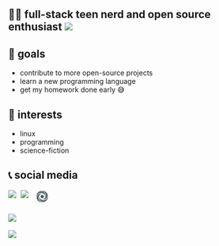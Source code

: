 ## 👨‍💻 full-stack teen nerd and open source enthusiast ![](https://hit.yhype.me/github/profile?user_id=34260118)

## 🥅 goals

* contribute to more open-source projects
* learn a new programming language
* get my homework done early 😅

## 🧐 interests

* linux
* programming
* science-fiction

## 📞 social media

[<img width=25 align="left" src="https://cdn4.iconfinder.com/data/icons/logos-and-brands/512/91_Discord_logo_logos-512.png"/>](https://discord.bio/p/devposeidon)

[<img width=31 align="left" src="https://i.pinimg.com/originals/19/7b/36/197b365922d1ea3aa1a932ff9bbda4a6.png"/>](https://www.youtube.com/channel/UCb0JVK0TmpYueYTx5Te0fUw)

[<img width=25 align="left" src="assets/images/replit.png"/>](https://repl.it/@PowerCoder) 

<br />
<br />

![](https://github-profile-trophy.vercel.app/?username=poseidoncoder&theme=dracula)

![](https://github-readme-stats.vercel.app/api/top-langs/?username=poseidoncoder&theme=dracula&layout=compact)
